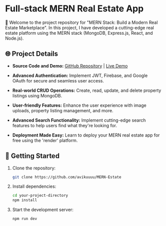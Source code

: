 # Full-stack MERN Real Estate App

🚀 Welcome to the project repository for "MERN Stack: Build a Modern Real Estate Marketplace". In this project, I have developed a cutting-edge real estate platform using the MERN stack (MongoDB, Express.js, React, and Node.js).

## 🌐 Project Details

- **Source Code and Demo:** [GitHub Repository](https://github.com/avikuuuu/MERN-Estate) | [Live Demo](https://mern-estate-f47a.onrender.com/)



- **Advanced Authentication:** Implement JWT, Firebase, and Google OAuth for secure and seamless user access.
- **Real-world CRUD Operations:** Create, read, update, and delete property listings using MongoDB.
- **User-friendly Features:** Enhance the user experience with image uploads, property listing management, and more.
- **Advanced Search Functionality:** Implement cutting-edge search features to help users find what they're looking for.
- **Deployment Made Easy:** Learn to deploy your MERN real estate app for free using the 'render' platform.

## 🚀 Getting Started

1. Clone the repository:

   ```bash
   git clone https://github.com/avikuuuu/MERN-Estate
   ```

2. Install dependencies:

   ```bash
   cd your-project-directory
   npm install
   ```

3. Start the development server:

   ```bash
   npm run dev
   ```


